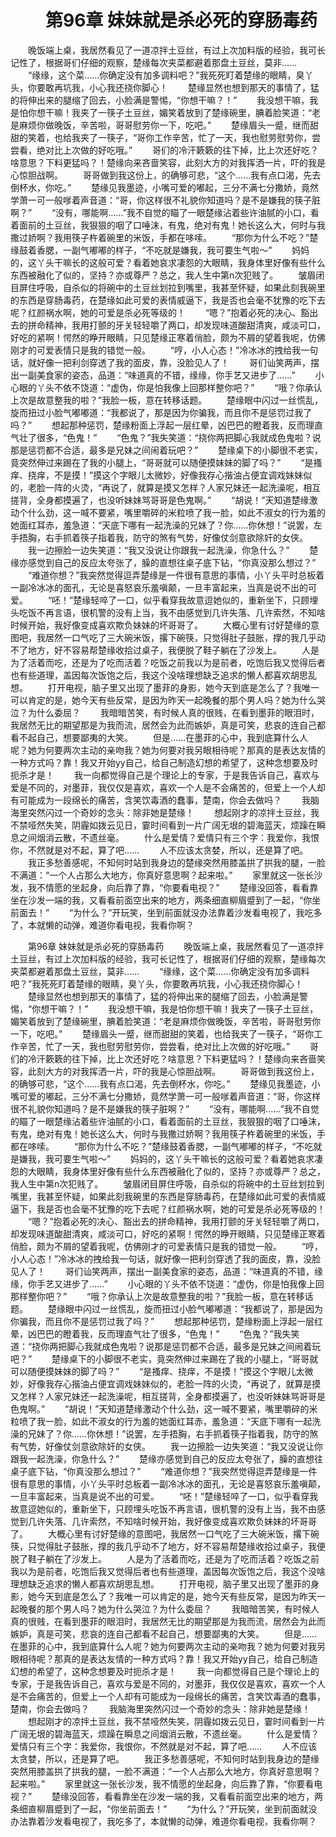 # 　　第96章 妹妹就是杀必死的穿肠毒药
　　晚饭端上桌，我居然看见了一道凉拌土豆丝，有过上次加料版的经验，我可长记性了，根据哥们仔细的观察，楚缘每次夹菜都避着那盘土豆丝，莫非……
　　“缘缘，这个菜……你确定没有加多调料吧？”我死死盯着楚缘的眼睛，臭丫头，你要敢再坑我，小心我还挠你脚心！
　　楚缘显然也想到那天的事情了，猛的将伸出来的腿缩了回去，小脸满是警惕，“你想干嘛？！”
　　我没想干嘛，我是怕你想干嘛！我夹了一筷子土豆丝，媚笑着放到了楚缘碗里，腆着脸笑道：“老是麻烦你做晚饭，辛苦啦，哥哥慰劳你一下，吃吧。”
　　楚缘眉头一蹙，继而甜甜的笑着，也给我夹了一筷子，“哥你工作辛苦，忙了一天，我也慰劳慰劳你，尝尝看，绝对比上次做的好吃哦。”
　　哥们的冷汗簌簌的往下掉，比上次还好吃？啥意思？下料更猛吗？！楚缘向来吝啬笑容，此刻大方的对我挥洒一片，吓的我是心惊胆战啊。
　　哥哥做到我这份上，的确够可悲，“这个……我有点口渴，先去倒杯水，你吃。”
　　楚缘见我墨迹，小嘴可爱的嘟起，三分不满七分撒娇，竟然学萧一可一般嗲着声音道：“哥，你这样很不礼貌你知道吗？是不是嫌我的筷子脏啊？”
　　“没有，哪能啊……”我不自觉的瞄了一眼楚缘沾着些许油腻的小口，看着面前的土豆丝，我狠狠的咽了口唾沫，有鬼，绝对有鬼！她长这么大，何时与我撒过娇啊？我用筷子杵着碗里的米饭，手都在哆嗦。
　　“那你为什么不吃？”楚缘鼓着香腮，一副气嘟嘟的样子，“不吃就是嫌我，我可要生气啦～”
　　妈妈的，这丫头干嘛长的这般可爱？看着她哀求凄怨的大眼睛，我身体里好像有些什么东西被融化了似的，坚持？亦或尊严？总之，我人生中第n次犯贱了。
　　皱眉闭目屏住呼吸，自杀似的将碗中的土豆丝划拉到嘴里，我甚至怀疑，如果此刻我碗里的东西是穿肠毒药，在楚缘如此可爱的表情威逼下，我是否也会毫不犹豫的吃下去呢？红颜祸水啊，她的可爱是杀必死等级的！
　　“嗯？”抱着必死的决心、豁出去的拼命精神，我用打颤的牙关轻轻嚼了两口，却发现味道酸甜清爽，咸淡可口，好吃的紧啊！愕然的睁开眼睛，只见楚缘正寒着俏脸，颇为不屑的望着我呢，仿佛刚才的可爱表情只是我的错觉一般。
　　“哼，小人心态！”冷冰冰的拽给我一句话，就好像一把利剑穿透了我的面皮，靠，没脸见人了！
　　哥们讪笑两声，摆出一副美食家的姿态，品道：“味道真的不错，缘缘，你手艺又进步了……”
　　小心眼的丫头不依不饶道：“虚伪，你是怕我像上回那样整你吧？”
　　“哦？你承认上次是故意整我的啦？”我脸一板，意在转移话题。
　　楚缘眼中闪过一丝慌乱，旋而扭过小脸气嘟嘟道：“我都说了，那是因为你骗我，而且你不是惩罚过我了吗？”
　　想起那种惩罚，楚缘粉面上浮起一层红晕，凶巴巴的瞪着我，反而理直气壮了很多，“色鬼！”
　　“色鬼？”我失笑道：“挠你两把脚心我就成色鬼啦？说那是惩罚都不合适，最多是兄妹之间闹着玩吧？”
　　楚缘桌下的小脚很不老实，竟突然伸过来踢在了我的小腿上，“哥哥就可以随便摸妹妹的脚了吗？”
　　“是搔痒、挠痒，不是摸！”摸这个字眼儿太微妙，好像我存心揩油占便宜调戏妹妹似的，老脸一阵的火烫，“再说了，就算是摸又怎样？人家兄妹还一起洗澡呢，相互搓背，全身都摸遍了，也没听妹妹骂哥哥是色鬼啊。”
　　“胡说！”天知道楚缘激动个什么劲，这一喊不要紧，嘴里嚼碎的米粒喷了我一脸，如此不淑女的行为羞的她面红耳赤，羞急道：“天底下哪有一起洗澡的兄妹了？你……你休想！”说罢，左手捂胸，右手抓着筷子指着我，防守的煞有气势，好像仗剑意欲除奸的女侠。
　　我一边擦脸一边失笑道：“我又没说让你跟我一起洗澡，你急什么？”
　　楚缘亦感觉到自己的反应太夸张了，臊的直想往桌子底下钻，“你真没那么想过？”
　　“难道你想？”我突然觉得逗弄楚缘是一件很有意思的事情，小丫头平时总板着一副冷冰冰的面孔，无论是喜怒哀乐羞嗔颠，一旦丰富起来，当真是说不出的可爱。
　　“呸！”楚缘轻啐了一口，似乎看穿我故意逗她似的，重新坐下，只顾埋头吃饭不再言语，很机警的没有上当，我不由感觉到几许失落、几许索然，不知啥时候开始，我好像变成喜欢欺负妹妹的坏哥哥了。
　　大概心里有讨好楚缘的意图吧，我居然一口气吃了三大碗米饭，撂下碗筷，只觉得肚子鼓胀，撑的我几乎动不了地方，好不容易帮楚缘收拾过桌子，我便脱了鞋子躺在了沙发上。
　　人是为了活着而吃，还是为了吃而活着？吃饭之前我以为是前者，吃饱后我又觉得后者也有些道理，盖因每次饭饱之后，我这个没啥理想缺乏追求的懒人都喜欢胡思乱想。
　　打开电视，脑子里又出现了墨菲的身影，她今天到底是怎么了？我唯一可以肯定的是，她今天有些反常，是因为昨天一起晚餐的那个男人吗？她为什么哭泣？为什么委屈？
　　我暗暗苦笑，有时候人真的很贱，在看到墨菲的眼泪时，我居然无比的期望那是为我而流，居然会为此而嫉妒，真是可笑，悲哀的连自己都看不起自己，想要鄙夷的大笑。
　　但是……在墨菲的心中，我到底算什么人呢？她为何要两次主动的亲吻我？她为何要对我另眼相待呢？那真的是表达友情的一种方式吗？靠！我又开始yy自己，给自己制造幻想的希望了，这种念想要及时扼杀才是！
　　我一向都觉得自己是个理论上的专家，于是我告诉自己，喜欢与爱是不同的，对墨菲，我仅仅是喜欢，喜欢一个人是不会痛苦的，但爱上一个人却有可能成为一段绵长的痛苦，含笑饮毒酒的蠢事，楚南，你会去做吗？
　　我脑海里突然闪过一个奇妙的念头：除非她是楚缘！
　　想起刚才的凉拌土豆丝，我不禁哑然失笑，阴霾如拨云见日，霎时间看到一片广阔无垠的碧海蓝天，烦躁在瞬息之间烟消云散，不遗丝毫。
　　什么是爱情？爱情只有三个字：我爱你，我恨你，不然就是对不起，算了吧……
　　人不应该太贪婪，所以，还是算了吧。
　　我正多愁善感呢，不知何时站到我身边的楚缘突然用膝盖拱了拱我的腿，一脸不满道：“一个人占那么大地方，你真好意思啊？起来啦。”
　　家里就这一张长沙发，我不情愿的坐起身，向后靠了靠，“你要看电视？”
　　楚缘没回答，看看靠坐在沙发一端的我，又看看前面空出来的地方，两条细直柳眉蹙到了一起，“你坐前面去！”
　　“为什么？”开玩笑，坐到前面就没办法靠着沙发看电视了，我吃多了，本就懒的动弹，难道你看电视，我看你啊？

　　第96章 妹妹就是杀必死的穿肠毒药
　　晚饭端上桌，我居然看见了一道凉拌土豆丝，有过上次加料版的经验，我可长记性了，根据哥们仔细的观察，楚缘每次夹菜都避着那盘土豆丝，莫非……
　　“缘缘，这个菜……你确定没有加多调料吧？”我死死盯着楚缘的眼睛，臭丫头，你要敢再坑我，小心我还挠你脚心！
　　楚缘显然也想到那天的事情了，猛的将伸出来的腿缩了回去，小脸满是警惕，“你想干嘛？！”
　　我没想干嘛，我是怕你想干嘛！我夹了一筷子土豆丝，媚笑着放到了楚缘碗里，腆着脸笑道：“老是麻烦你做晚饭，辛苦啦，哥哥慰劳你一下，吃吧。”
　　楚缘眉头一蹙，继而甜甜的笑着，也给我夹了一筷子，“哥你工作辛苦，忙了一天，我也慰劳慰劳你，尝尝看，绝对比上次做的好吃哦。”
　　哥们的冷汗簌簌的往下掉，比上次还好吃？啥意思？下料更猛吗？！楚缘向来吝啬笑容，此刻大方的对我挥洒一片，吓的我是心惊胆战啊。
　　哥哥做到我这份上，的确够可悲，“这个……我有点口渴，先去倒杯水，你吃。”
　　楚缘见我墨迹，小嘴可爱的嘟起，三分不满七分撒娇，竟然学萧一可一般嗲着声音道：“哥，你这样很不礼貌你知道吗？是不是嫌我的筷子脏啊？”
　　“没有，哪能啊……”我不自觉的瞄了一眼楚缘沾着些许油腻的小口，看着面前的土豆丝，我狠狠的咽了口唾沫，有鬼，绝对有鬼！她长这么大，何时与我撒过娇啊？我用筷子杵着碗里的米饭，手都在哆嗦。
　　“那你为什么不吃？”楚缘鼓着香腮，一副气嘟嘟的样子，“不吃就是嫌我，我可要生气啦～”
　　妈妈的，这丫头干嘛长的这般可爱？看着她哀求凄怨的大眼睛，我身体里好像有些什么东西被融化了似的，坚持？亦或尊严？总之，我人生中第n次犯贱了。
　　皱眉闭目屏住呼吸，自杀似的将碗中的土豆丝划拉到嘴里，我甚至怀疑，如果此刻我碗里的东西是穿肠毒药，在楚缘如此可爱的表情威逼下，我是否也会毫不犹豫的吃下去呢？红颜祸水啊，她的可爱是杀必死等级的！
　　“嗯？”抱着必死的决心、豁出去的拼命精神，我用打颤的牙关轻轻嚼了两口，却发现味道酸甜清爽，咸淡可口，好吃的紧啊！愕然的睁开眼睛，只见楚缘正寒着俏脸，颇为不屑的望着我呢，仿佛刚才的可爱表情只是我的错觉一般。
　　“哼，小人心态！”冷冰冰的拽给我一句话，就好像一把利剑穿透了我的面皮，靠，没脸见人了！
　　哥们讪笑两声，摆出一副美食家的姿态，品道：“味道真的不错，缘缘，你手艺又进步了……”
　　小心眼的丫头不依不饶道：“虚伪，你是怕我像上回那样整你吧？”
　　“哦？你承认上次是故意整我的啦？”我脸一板，意在转移话题。
　　楚缘眼中闪过一丝慌乱，旋而扭过小脸气嘟嘟道：“我都说了，那是因为你骗我，而且你不是惩罚过我了吗？”
　　想起那种惩罚，楚缘粉面上浮起一层红晕，凶巴巴的瞪着我，反而理直气壮了很多，“色鬼！”
　　“色鬼？”我失笑道：“挠你两把脚心我就成色鬼啦？说那是惩罚都不合适，最多是兄妹之间闹着玩吧？”
　　楚缘桌下的小脚很不老实，竟突然伸过来踢在了我的小腿上，“哥哥就可以随便摸妹妹的脚了吗？”
　　“是搔痒、挠痒，不是摸！”摸这个字眼儿太微妙，好像我存心揩油占便宜调戏妹妹似的，老脸一阵的火烫，“再说了，就算是摸又怎样？人家兄妹还一起洗澡呢，相互搓背，全身都摸遍了，也没听妹妹骂哥哥是色鬼啊。”
　　“胡说！”天知道楚缘激动个什么劲，这一喊不要紧，嘴里嚼碎的米粒喷了我一脸，如此不淑女的行为羞的她面红耳赤，羞急道：“天底下哪有一起洗澡的兄妹了？你……你休想！”说罢，左手捂胸，右手抓着筷子指着我，防守的煞有气势，好像仗剑意欲除奸的女侠。
　　我一边擦脸一边失笑道：“我又没说让你跟我一起洗澡，你急什么？”
　　楚缘亦感觉到自己的反应太夸张了，臊的直想往桌子底下钻，“你真没那么想过？”
　　“难道你想？”我突然觉得逗弄楚缘是一件很有意思的事情，小丫头平时总板着一副冷冰冰的面孔，无论是喜怒哀乐羞嗔颠，一旦丰富起来，当真是说不出的可爱。
　　“呸！”楚缘轻啐了一口，似乎看穿我故意逗她似的，重新坐下，只顾埋头吃饭不再言语，很机警的没有上当，我不由感觉到几许失落、几许索然，不知啥时候开始，我好像变成喜欢欺负妹妹的坏哥哥了。
　　大概心里有讨好楚缘的意图吧，我居然一口气吃了三大碗米饭，撂下碗筷，只觉得肚子鼓胀，撑的我几乎动不了地方，好不容易帮楚缘收拾过桌子，我便脱了鞋子躺在了沙发上。
　　人是为了活着而吃，还是为了吃而活着？吃饭之前我以为是前者，吃饱后我又觉得后者也有些道理，盖因每次饭饱之后，我这个没啥理想缺乏追求的懒人都喜欢胡思乱想。
　　打开电视，脑子里又出现了墨菲的身影，她今天到底是怎么了？我唯一可以肯定的是，她今天有些反常，是因为昨天一起晚餐的那个男人吗？她为什么哭泣？为什么委屈？
　　我暗暗苦笑，有时候人真的很贱，在看到墨菲的眼泪时，我居然无比的期望那是为我而流，居然会为此而嫉妒，真是可笑，悲哀的连自己都看不起自己，想要鄙夷的大笑。
　　但是……在墨菲的心中，我到底算什么人呢？她为何要两次主动的亲吻我？她为何要对我另眼相待呢？那真的是表达友情的一种方式吗？靠！我又开始yy自己，给自己制造幻想的希望了，这种念想要及时扼杀才是！
　　我一向都觉得自己是个理论上的专家，于是我告诉自己，喜欢与爱是不同的，对墨菲，我仅仅是喜欢，喜欢一个人是不会痛苦的，但爱上一个人却有可能成为一段绵长的痛苦，含笑饮毒酒的蠢事，楚南，你会去做吗？
　　我脑海里突然闪过一个奇妙的念头：除非她是楚缘！
　　想起刚才的凉拌土豆丝，我不禁哑然失笑，阴霾如拨云见日，霎时间看到一片广阔无垠的碧海蓝天，烦躁在瞬息之间烟消云散，不遗丝毫。
　　什么是爱情？爱情只有三个字：我爱你，我恨你，不然就是对不起，算了吧……
　　人不应该太贪婪，所以，还是算了吧。
　　我正多愁善感呢，不知何时站到我身边的楚缘突然用膝盖拱了拱我的腿，一脸不满道：“一个人占那么大地方，你真好意思啊？起来啦。”
　　家里就这一张长沙发，我不情愿的坐起身，向后靠了靠，“你要看电视？”
　　楚缘没回答，看看靠坐在沙发一端的我，又看看前面空出来的地方，两条细直柳眉蹙到了一起，“你坐前面去！”
　　“为什么？”开玩笑，坐到前面就没办法靠着沙发看电视了，我吃多了，本就懒的动弹，难道你看电视，我看你啊？

